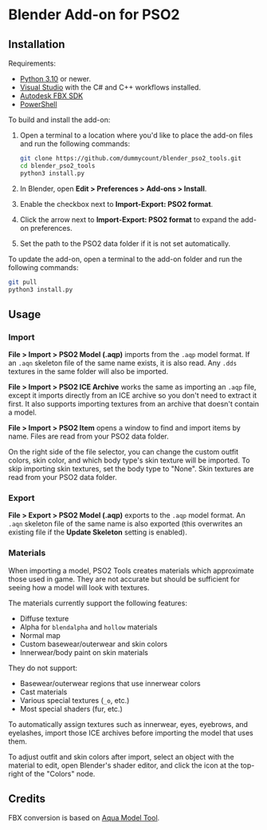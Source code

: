 # Blender Add-on for PSO2

## Installation

Requirements:

- [Python 3.10](https://www.python.org/downloads/) or newer.
- [Visual Studio](https://visualstudio.microsoft.com/vs/community/) with the C# and C++ workflows installed.
- [Autodesk FBX SDK](https://www.autodesk.com/developer-network/platform-technologies/fbx-sdk-2020-3)
- [PowerShell](https://github.com/PowerShell/PowerShell/releases)

To build and install the add-on:

1. Open a terminal to a location where you'd like to place the add-on files and run the following commands:

   ```sh
   git clone https://github.com/dummycount/blender_pso2_tools.git
   cd blender_pso2_tools
   python3 install.py
   ```

1. In Blender, open **Edit > Preferences > Add-ons > Install**.
1. Enable the checkbox next to **Import-Export: PSO2 format**.
1. Click the arrow next to **Import-Export: PSO2 format** to expand the add-on preferences.
1. Set the path to the PSO2 data folder if it is not set automatically.

To update the add-on, open a terminal to the add-on folder and run the following commands:

```sh
git pull
python3 install.py
```

## Usage

### Import

**File > Import > PSO2 Model (.aqp)** imports from the `.aqp` model format. If an `.aqn` skeleton file of the same name exists, it is also read. Any `.dds` textures in the same folder will also be imported.

**File > Import > PSO2 ICE Archive** works the same as importing an `.aqp` file, except it imports directly from an ICE archive so you don't need to extract it first. It also supports importing textures from an archive that doesn't contain a model.

**File > Import > PSO2 Item** opens a window to find and import items by name. Files are read from your PSO2 data folder.

On the right side of the file selector, you can change the custom outfit colors, skin color, and which body type's skin texture will be imported. To skip importing skin textures, set the body type to "None". Skin textures are read from your PSO2 data folder.

### Export

**File > Export > PSO2 Model (.aqp)** exports to the `.aqp` model format. An `.aqn` skeleton file of the same name is also exported (this overwrites an existing file if the **Update Skeleton** setting is enabled).

### Materials

When importing a model, PSO2 Tools creates materials which approximate those used in game. They are not accurate but should be sufficient for seeing how a model will look with textures.

The materials currently support the following features:

- Diffuse texture
- Alpha for `blendalpha` and `hollow` materials
- Normal map
- Custom basewear/outerwear and skin colors
- Innerwear/body paint on skin materials

They do not support:

- Basewear/outerwear regions that use innerwear colors
- Cast materials
- Various special textures (`_o`, etc.)
- Most special shaders (fur, etc.)

To automatically assign textures such as innerwear, eyes, eyebrows, and eyelashes, import those ICE archives before importing the model that uses them.

To adjust outfit and skin colors after import, select an object with the material to edit, open Blender's shader editor, and click the icon at the top-right of the "Colors" node.

## Credits

FBX conversion is based on [Aqua Model Tool](https://github.com/Shadowth117/PSO2-Aqua-Library).
